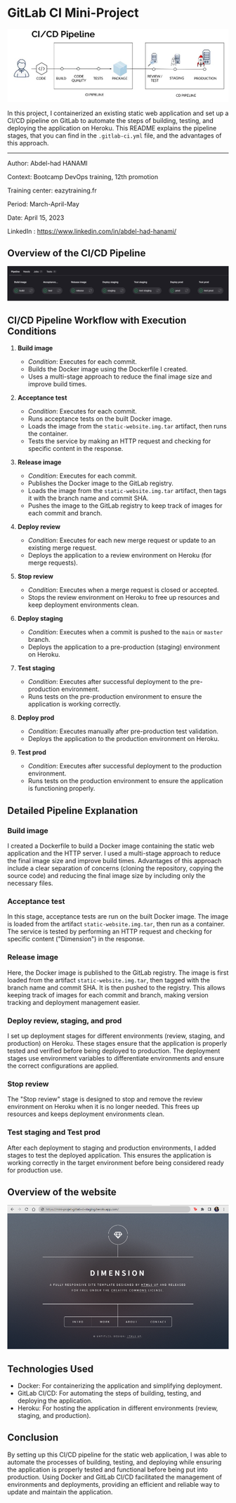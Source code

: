 # GitLab CI Mini-Project

![pipeline ci/cd](images/pipeline-ci-cd.jpeg "pipeline ci/cd")

In this project, I containerized an existing static web application and set up a CI/CD pipeline on GitLab to automate the steps of building, testing, and deploying the application on Heroku. This README explains the pipeline stages, that you can find in the `.gitlab-ci.yml` file, and the advantages of this approach.

---

Author: Abdel-had HANAMI

Context: Bootcamp DevOps training, 12th promotion

Training center: eazytraining.fr

Period: March-April-May

Date: April 15, 2023

LinkedIn : https://www.linkedin.com/in/abdel-had-hanami/

## Overview of the CI/CD Pipeline

![pipeline ci/cd](images/Gitlab-CI_pipeline.png "pipeline ci/cd")

## CI/CD Pipeline Workflow with Execution Conditions

1. **Build image**
   - *Condition*: Executes for each commit.
   - Builds the Docker image using the Dockerfile I created.
   - Uses a multi-stage approach to reduce the final image size and improve build times.
   
2. **Acceptance test**
   - *Condition*: Executes for each commit.
   - Runs acceptance tests on the built Docker image.
   - Loads the image from the `static-website.img.tar` artifact, then runs the container.
   - Tests the service by making an HTTP request and checking for specific content in the response.

3. **Release image**
   - *Condition*: Executes for each commit.
   - Publishes the Docker image to the GitLab registry.
   - Loads the image from the `static-website.img.tar` artifact, then tags it with the branch name and commit SHA.
   - Pushes the image to the GitLab registry to keep track of images for each commit and branch.

4. **Deploy review**
   - *Condition*: Executes for each new merge request or update to an existing merge request.
   - Deploys the application to a review environment on Heroku (for merge requests).
   
5. **Stop review**
   - *Condition*: Executes when a merge request is closed or accepted.
   - Stops the review environment on Heroku to free up resources and keep deployment environments clean.

6. **Deploy staging**
   - *Condition*: Executes when a commit is pushed to the `main` or `master` branch.
   - Deploys the application to a pre-production (staging) environment on Heroku.
   
7. **Test staging**
   - *Condition*: Executes after successful deployment to the pre-production environment.
   - Runs tests on the pre-production environment to ensure the application is working correctly.
   
8. **Deploy prod**
   - *Condition*: Executes manually after pre-production test validation.
   - Deploys the application to the production environment on Heroku.
   
9. **Test prod**
   - *Condition*: Executes after successful deployment to the production environment.
   - Runs tests on the production environment to ensure the application is functioning properly.


## Detailed Pipeline Explanation

### Build image

I created a Dockerfile to build a Docker image containing the static web application and the HTTP server. I used a multi-stage approach to reduce the final image size and improve build times. Advantages of this approach include a clear separation of concerns (cloning the repository, copying the source code) and reducing the final image size by including only the necessary files.

### Acceptance test

In this stage, acceptance tests are run on the built Docker image. The image is loaded from the artifact `static-website.img.tar`, then run as a container. The service is tested by performing an HTTP request and checking for specific content ("Dimension") in the response.

### Release image

Here, the Docker image is published to the GitLab registry. The image is first loaded from the artifact `static-website.img.tar`, then tagged with the branch name and commit SHA. It is then pushed to the registry. This allows keeping track of images for each commit and branch, making version tracking and deployment management easier.

### Deploy review, staging, and prod

I set up deployment stages for different environments (review, staging, and production) on Heroku. These stages ensure that the application is properly tested and verified before being deployed to production. The deployment stages use environment variables to differentiate environments and ensure the correct configurations are applied.

### Stop review

The "Stop review" stage is designed to stop and remove the review environment on Heroku when it is no longer needed. This frees up resources and keeps deployment environments clean.

### Test staging and Test prod

After each deployment to staging and production environments, I added stages to test the deployed application. This ensures the application is working correctly in the target environment before being considered ready for production use.

## Overview of the website


![webapp](images/webapp.png "webapp")


## Technologies Used

- Docker: For containerizing the application and simplifying deployment.
- GitLab CI/CD: For automating the steps of building, testing, and deploying the application.
- Heroku: For hosting the application in different environments (review, staging, and production).

## Conclusion

By setting up this CI/CD pipeline for the static web application, I was able to automate the processes of building, testing, and deploying while ensuring the application is properly tested and functional before being put into production. Using Docker and GitLab CI/CD facilitated the management of environments and deployments, providing an efficient and reliable way to update and maintain the application.
